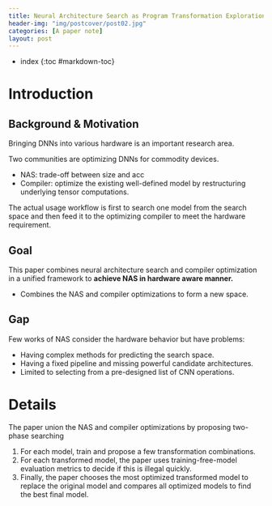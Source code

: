 ```yaml
---
title: Neural Architecture Search as Program Transformation Exploration
header-img: "img/postcover/post02.jpg"
categories: [A paper note]
layout: post
---
```



- index
{:toc #markdown-toc}
# Introduction

## Background & Motivation

Bringing DNNs into various hardware is an important research area.

Two communities are optimizing DNNs for commodity devices. 

- NAS: trade-off between size and acc
- Compiler: optimize the existing well-defined model by restructuring underlying tensor computations.

The actual usage workflow is first to search one model from the search space and then feed it to the optimizing compiler to meet the hardware requirement.

## Goal

This paper combines neural architecture search and compiler optimization in a unified framework to **achieve NAS in hardware aware manner.** 

- Combines the NAS and compiler optimizations to form a new space.

## Gap

Few works of NAS consider the hardware behavior but have problems:

- Having complex methods for predicting the search space.
- Having a fixed pipeline and missing powerful candidate architectures.
- Limited to selecting from a pre-designed list of CNN operations. 

# Details

The paper union the NAS and compiler optimizations by proposing two-phase searching

1. For each model, train and propose a few transformation combinations.
2. For each transformed model, the paper uses training-free-model evaluation metrics to decide if this is illegal quickly.
3. Finally, the paper chooses the most optimized transformed model to replace the original model and compares all optimized models to find the best final model.

